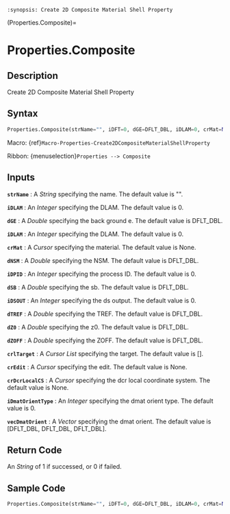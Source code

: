 ```{module} Properties.Composite()
:synopsis: Create 2D Composite Material Shell Property
```

(Properties.Composite)=

# Properties.Composite

## Description

Create 2D Composite Material Shell Property

## Syntax

```python
Properties.Composite(strName="", iDFT=0, dGE=DFLT_DBL, iDLAM=0, crMat=None, dNSM=DFLT_DBL, iDPID=0, dSB=DFLT_DBL, iDSOUT=0, dTREF=DFLT_DBL, dZ0=DFLT_DBL, dZOFF=DFLT_DBL, crlTarget=[], crEdit=None, crDcrLocalCS=None, iDmatOrientType=0, vecDmatOrient=[DFLT_DBL, DFLT_DBL, DFLT_DBL])
```

Macro: {ref}`Macro-Properties-Create2DCompositeMaterialShellProperty`

Ribbon: {menuselection}`Properties --> Composite`

## Inputs

**`strName`**
: A _String_ specifying the name. The default value is "".

**`iDLAM`**
: An _Integer_ specifying the DLAM. The default value is 0.

**`dGE`**
: A _Double_ specifying the back ground e. The default value is DFLT_DBL.

**`iDLAM`**
: An _Integer_ specifying the DLAM. The default value is 0.

**`crMat`**
: A _Cursor_ specifying the material. The default value is None.

**`dNSM`**
: A _Double_ specifying the NSM. The default value is DFLT_DBL.

**`iDPID`**
: An _Integer_ specifying the process ID. The default value is 0.

**`dSB`**
: A _Double_ specifying the sb. The default value is DFLT_DBL.

**`iDSOUT`**
: An _Integer_ specifying the ds output. The default value is 0.

**`dTREF`**
: A _Double_ specifying the TREF. The default value is DFLT_DBL.

**`dZ0`**
: A _Double_ specifying the z0. The default value is DFLT_DBL.

**`dZOFF`**
: A _Double_ specifying the ZOFF. The default value is DFLT_DBL.

**`crlTarget`**
: A _Cursor List_ specifying the target. The default value is [].

**`crEdit`**
: A _Cursor_ specifying the edit. The default value is None.

**`crDcrLocalCS`**
: A _Cursor_ specifying the dcr local coordinate system. The default value is None.

**`iDmatOrientType`**
: An _Integer_ specifying the dmat orient type. The default value is 0.

**`vecDmatOrient`**
: A _Vector_ specifying the dmat orient. The default value is [DFLT_DBL, DFLT_DBL, DFLT_DBL].

## Return Code

An _String_ of 1 if successed, or 0 if failed.

## Sample Code

```python
Properties.Composite(strName="", iDFT=0, dGE=DFLT_DBL, iDLAM=0, crMat=None, dNSM=DFLT_DBL, iDPID=0, dSB=DFLT_DBL, iDSOUT=0, dTREF=DFLT_DBL, dZ0=DFLT_DBL, dZOFF=DFLT_DBL, crlTarget=[], crEdit=None, crDcrLocalCS=None, iDmatOrientType=0, vecDmatOrient=[DFLT_DBL, DFLT_DBL, DFLT_DBL])
```
